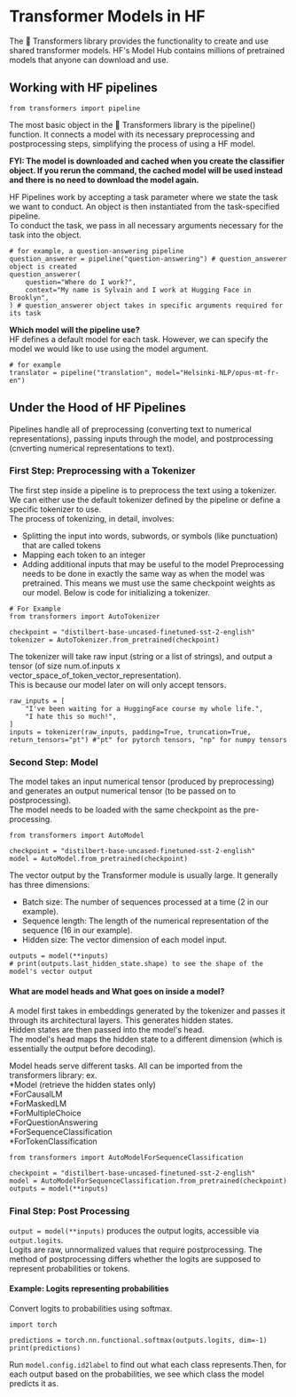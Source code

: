 # Transformer Models in HF
The 🤗 Transformers library provides the functionality to create and use shared transformer models. HF's Model Hub contains millions of pretrained models that anyone can download and use.  

## Working with HF pipelines
```
from transformers import pipeline
```
The most basic object in the 🤗 Transformers library is the pipeline() function. It connects a model with its necessary preprocessing and postprocessing steps, simplifying the process of using a HF model.  
  
**FYI: The model is downloaded and cached when you create the classifier object. If you rerun the command, the cached model will be used instead and there is no need to download the model again.**  

HF Pipelines work by accepting a task parameter where we state the task we want to conduct. An object is then instantiated from the task-specified pipeline.  
To conduct the task, we pass in all necessary arguments necessary for the task into the object.  

```
# for example, a question-answering pipeline
question_answerer = pipeline("question-answering") # question_answerer object is created
question_answerer(
    question="Where do I work?",
    context="My name is Sylvain and I work at Hugging Face in Brooklyn",
) # question_answerer object takes in specific arguments required for its task
```

**Which model will the pipeline use?**  
HF defines a default model for each task. However, we can specify the model we would like to use using the model argument. 
```
# for example
translator = pipeline("translation", model="Helsinki-NLP/opus-mt-fr-en")
```

## Under the Hood of HF Pipelines  
Pipelines handle all of preprocessing (converting text to numerical representations), passing inputs through the model, and postprocessing (cnverting numerical representations to text).  

### First Step: Preprocessing with a Tokenizer  
The first step inside a pipeline is to preprocess the text using a tokenizer.  
We can either use the default tokenizer defined by the pipeline or define a specific tokenizer to use.  
The process of tokenizing, in detail, involves:
- Splitting the input into words, subwords, or symbols (like punctuation) that are called tokens
- Mapping each token to an integer
- Adding additional inputs that may be useful to the model
Preprocessing needs to be done in exactly the same way as when the model was pretrained. This means we must use the same checkpoint weights as our model.
Below is code for initializing a tokenizer.  
```
# For Example
from transformers import AutoTokenizer

checkpoint = "distilbert-base-uncased-finetuned-sst-2-english"
tokenizer = AutoTokenizer.from_pretrained(checkpoint)
```
The tokenizer will take raw input (string or a list of strings), and output a tensor (of size num.of.inputs x vector_space_of_token_vector_representation).  
This is because our model later on will only accept tensors.  
```
raw_inputs = [
    "I've been waiting for a HuggingFace course my whole life.",
    "I hate this so much!",
]
inputs = tokenizer(raw_inputs, padding=True, truncation=True, return_tensors="pt") #"pt" for pytorch tensors, "np" for numpy tensors
```

### Second Step: Model  
The model takes an input numerical tensor (produced by preprocessing) and generates an output numerical tensor (to be passed on to postprocessing).  
The model needs to be loaded with the same checkpoint as the pre-processing.
```
from transformers import AutoModel

checkpoint = "distilbert-base-uncased-finetuned-sst-2-english"
model = AutoModel.from_pretrained(checkpoint)
```
The vector output by the Transformer module is usually large. It generally has three dimensions:
- Batch size: The number of sequences processed at a time (2 in our example).
- Sequence length: The length of the numerical representation of the sequence (16 in our example).
- Hidden size: The vector dimension of each model input.
```
outputs = model(**inputs)
# print(outputs.last_hidden_state.shape) to see the shape of the model's vector output
```

#### What are model heads and What goes on inside a model?  
A model first takes in embeddings generated by the tokenizer and passes it through its architectural layers. This generates hidden states.  
Hidden states are then passed into the model's head.  
The model's head maps the hidden state to a different dimension (which is essentially the output before decoding).  

Model heads serve different tasks. All can be imported from the transformers library: ex.   
*Model (retrieve the hidden states only)  
*ForCausalLM  
*ForMaskedLM  
*ForMultipleChoice  
*ForQuestionAnswering  
*ForSequenceClassification  
*ForTokenClassification  

```
from transformers import AutoModelForSequenceClassification

checkpoint = "distilbert-base-uncased-finetuned-sst-2-english"
model = AutoModelForSequenceClassification.from_pretrained(checkpoint)
outputs = model(**inputs)
```

### Final Step: Post Processing  
```output = model(**inputs)``` produces the output logits, accessible via ```output.logits```.  
Logits are raw, unnormalized values that require postprocessing. The method of postprocessing differs whether the logits are supposed to represent probabilities or tokens.  

#### Example: Logits representing probabilities  
Convert logits to probabilities using softmax.  
```
import torch

predictions = torch.nn.functional.softmax(outputs.logits, dim=-1)
print(predictions)
```
Run `model.config.id2label` to find out what each class represents.Then, for each output based on the probabilities, we see which class the model predicts it as.

